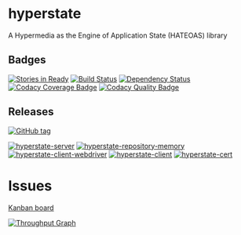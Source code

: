 # hyperstate
A Hypermedia as the Engine of Application State (HATEOAS) library

## Badges

[![Stories in Ready](https://badge.waffle.io/mountain-pass/hyperstate.png?label=ready&title=Ready)](https://waffle.io/mountain-pass/hyperstate)
[![Build Status](https://snap-ci.com/mountain-pass/hyperstate/branch/master/build_image)](https://snap-ci.com/mountain-pass/hyperstate/branch/master)
[![Dependency Status](https://www.versioneye.com/user/projects/57722af8143be6003a072886/badge.svg?style=flat-square)](https://www.versioneye.com/user/projects/57722af8143be6003a072886)
[![Codacy Coverage Badge](https://api.codacy.com/project/badge/Coverage/90f8809f309e497c91e9a48cbcb4078b)](https://www.codacy.com/app/mountain-pass/hyperstate?utm_source=github.com&amp;utm_medium=referral&amp;utm_content=mountain-pass/hyperstate&amp;utm_campaign=Badge_Coverage)
[![Codacy Quality Badge](https://api.codacy.com/project/badge/Grade/90f8809f309e497c91e9a48cbcb4078b)](https://www.codacy.com/app/mountain-pass/hyperstate?utm_source=github.com&amp;utm_medium=referral&amp;utm_content=mountain-pass/hyperstate&amp;utm_campaign=Badge_Grade)

## Releases

[![GitHub tag](https://img.shields.io/github/tag/mountain-pass/hyperstate.svg?maxAge=2592000)](https://github.com/mountain-pass/hyperstate/releases)

[![hyperstate-server](https://img.shields.io/maven-central/v/au.com.mountain-pass/hyperstate-server.svg?label=hyperstate-server)](https://maven-badges.herokuapp.com/maven-central/au.com.mountain-pass/hyperstate-server)
[![hyperstate-repository-memory](https://img.shields.io/maven-central/v/au.com.mountain-pass/hyperstate-repository-memory.svg?label=hyperstate-repository-memory)](https://maven-badges.herokuapp.com/maven-central/au.com.mountain-pass/hyperstate-repository-memory)
[![hyperstate-client-webdriver](https://img.shields.io/maven-central/v/au.com.mountain-pass/hyperstate-client-webdriver.svg?label=hyperstate-client-webdriver)](https://maven-badges.herokuapp.com/maven-central/au.com.mountain-pass/hyperstate-client-webdriver)
[![hyperstate-client](https://img.shields.io/maven-central/v/au.com.mountain-pass/hyperstate-client.svg?label=hyperstate-client)](https://maven-badges.herokuapp.com/maven-central/au.com.mountain-pass/hyperstate-client)
[![hyperstate-cert](https://img.shields.io/maven-central/v/au.com.mountain-pass/hyperstate-cert.svg?label=hyperstate-cert)](https://maven-badges.herokuapp.com/maven-central/au.com.mountain-pass/hyperstate-cert)



# Issues

[Kanban board](https://waffle.io/mountain-pass/hyperstate)

[![Throughput Graph](https://graphs.waffle.io/mountain-pass/hyperstate/throughput.svg)](https://waffle.io/mountain-pass/hyperstate/metrics/throughput)

